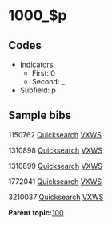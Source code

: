 # 1000\_$p

## Codes

-   Indicators
    -   First: 0
    -   Second: \_
-   Subfield: p

## Sample bibs

1150762 [Quicksearch](https://search.library.yale.edu/catalog/1150762) [VXWS](http://prodorbis.library.yale.edu:7014/vxws/GetHoldingsService?bibId=1150762)

1310898 [Quicksearch](https://search.library.yale.edu/catalog/1310898) [VXWS](http://prodorbis.library.yale.edu:7014/vxws/GetHoldingsService?bibId=1310898)

1310899 [Quicksearch](https://search.library.yale.edu/catalog/1310899) [VXWS](http://prodorbis.library.yale.edu:7014/vxws/GetHoldingsService?bibId=1310899)

1772041 [Quicksearch](https://search.library.yale.edu/catalog/1772041) [VXWS](http://prodorbis.library.yale.edu:7014/vxws/GetHoldingsService?bibId=1772041)

3210037 [Quicksearch](https://search.library.yale.edu/catalog/3210037) [VXWS](http://prodorbis.library.yale.edu:7014/vxws/GetHoldingsService?bibId=3210037)

**Parent topic:**[100](../../tags/100/100.md)

